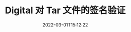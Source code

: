 ---
############################# Static ############################
layout: "auto-gen-signature"
date: 2022-03-01T15:12:22
draft: false
operation: Verify
signaturetype: Digital
fileformat: Tar
productName: Java
lang: zh
productCode: java
otherformats: pdf doc docx docm dot dotx odt ott xls xlsx xlsm xlsb ods ots xltx xltm pptx pptm
breadcrumb: Put Digital signature on Tar for Java

############################# Head ############################
head_title: "通过 Java 验证 Tar 文件的 Digital 签名"
head_description: "仅使用几行 Java 代码来验证 Tar 文档及其 Digital 签名。"

############################# Header ############################
title: "Digital 对 Tar 文件的签名验证"
description: "Java 的 API 提供了验证 Tar 文档中的 Digital 签名的机会。您的 Tar 文档中的电子签名验证可以快速轻松地执行。"
bg_image: "https://cms.admin.containerize.com/templates/aspose/App_Themes/V3/images/bg/header1.png"
bg_overlay: false
button:
    enable: true

############################# SubMenu ############################
submenu:
    enable: true

    left:
        img_alt: "GroupDocs.Signature for Java"
        image: "https://cms.admin.containerize.com/templates/groupdocs/images/product-logos/90x90-noborder/groupdocs-signature-java.png"
        product: "GroupDocs.Signature"
        platform: "Java"



############################# About ############################
about:
    enable: true
    title: "发现新的 GroupDocs.Signature for Java API 功能"
    content: |
        [GroupDocs.Signature for Java](https://products.groupdocs.com/signature/java/) API 通过使用电子签名提供了广泛的方法来处理多种文档格式。支持多种类型的数字签名，如文本、图像、数字证书、条形码、二维码、印章或元数据。客户可以在 PDF、MS Word 文档、MS Excel 工作簿、MS PowerPoint 演示文稿、Adobe Photoshop 文件和各种图像格式中添加、删除、编辑、验证或搜索数字签名。提供数量惊人的附加功能和设置。
    

############################# Steps ############################
steps:
    enable: true
    title_left: "如何验证 Tar 文档中的 Digital 签名"
    content_left: |
        [GroupDocs.Signature for Java](https://products.groupdocs.com/signature/java/) 包括有用的功能，例如验证放置在 Tar 文档中的 Digital 签名。利用这个机会，无需实现额外的代码。
        
        * 首先，实例化 Signature 类，提供作为构造函数参数路径到应该被验证的文档。
        * 其次，创建一个新的 VerifyOptions 对象并设置所有必需的属性。
        * 最后，调用 Signature 的对象 Verify 方法，传递 VerifyOptions 实例。
        * 然后处理验证结果。

    title_right: "系统要求"
    content_right: |
        所有主要平台和操作系统都支持 GroupDocs.Signature for Java。在执行以下代码之前，请确保您的系统上安装了以下先决条件。

        * 操作系统：Microsoft Windows、Linux、MacOS
        * 开发环境：NetBeans, Intellij IDEA, Eclipse, etc.
        * Java runtime: J2SE 6.0 and above
        * 从 [Maven](https://repository.groupdocs.com/webapp/#/artifacts/browse/tree/General/repo/com/groupdocs/groupdocs-signature) 下载最新版本的 GroupDocs.Signature for Java
         
    code: |
        ```java    
                
        // Set up input Tar file
        String filePath = "input.tar";

        // Instantiate Signature for input file
        Signature signature = new Signature(filePath);

        //Provide verification options
        DigitalVerifyOptions options = new DigitalVerifyOptions();

        // Digital signature comment
        options.setComments("Approved");

        // specify period of signatures
        options.setSignDateTimeFrom(new Date(2020, 12, 12));
        options.setSignDateTimeTo(new Date(2022, 12, 12));
                            
        // Verify document signatures
        VerificationResult result = signature.verify(options);

        //process result
        if (result.isValid())
        {
            //..
        }
        ```

############################# Demos ############################
demos:
    enable: true
    title: "使用 Digital 签名进行签名 Live Demo"
    content: |
       访问 [GroupDocs.Signature App](https://products.groupdocs.app/signature/family) 网站，立即为 Tar 文件添加各种电子签名。          

############################# More Formats ############################
more_formats:
    enable: true
    title: "使用 Java 验证其他 Digital 签名"
    content: |
        "验证放置在各种文件中的电子签名。检查流行文件格式的签名质量，如下所示。"
    format: 
       
       
back_to_top:
    enable: true
---